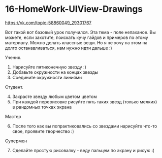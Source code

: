 # 16-HomeWork-UIView-Drawings


https://vk.com/topic-58860049_29301767


Вот такой вот базовый урок получился. Эта тема - поле непаханое. Вы можете, если захотите, поискать кучу гайдов и примеров по этому материалу. Можно делать классные вещи. Но я не хочу на этом на долго останавливаться, нам нужно идти дальше :)

Ученик. 

1. Нарисуйте пятиконечную звезду :)
2. Добавьте окружности на концах звезды
3. Соедините окружности линиями

Студент.

4. Закрасте звезду любым цветом цветом
5. При каждой перерисовке рисуйте пять таких звезд (только мелких) в рандомных точках экрана

Мастер

6. После того как вы попрактиковались со звездами нарисуйте что-то свое, проявите творчество :)

Супермен

7. Сделайте простую рисовалку - веду пальцем по экрану и рисую :)
